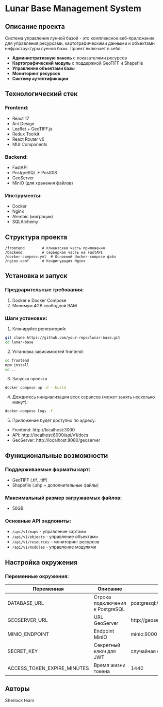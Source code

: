 # Lunar Base Management System

## Описание проекта

Система управления лунной базой - это комплексное веб-приложение для управления ресурсами, картографическими данными и объектами инфраструктуры лунной базы. Проект включает в себя:

- **Административную панель** с показателями ресурсов
- **Картографический модуль** с поддержкой GeoTIFF и Shapefile
- **Управление объектами базы**
- **Мониторинг ресурсов**
- **Систему аутентификации**

## Технологический стек

### Frontend:
- React 17
- Ant Design
- Leaflet + GeoTIFF.js
- Redux Toolkit
- React Router v6
- MUI Components

### Backend:
- FastAPI
- PostgreSQL + PostGIS
- GeoServer
- MinIO (для хранения файлов)

### Инструменты:
- Docker
- Nginx
- Alembic (миграции)
- SQLAlchemy

## Структура проекта

```
/frontend        # Клиентская часть приложения
/backend         # Серверная часть на FastAPI
/docker-compose.yml  # Основной docker-compose файл
/nginx.conf      # Конфигурация Nginx
```

## Установка и запуск

### Предварительные требования:
1. Docker и Docker Compose
2. Минимум 4GB свободной RAM

### Шаги установки:

1. Клонируйте репозиторий:
```bash
git clone https://github.com/your-repo/lunar-base.git
cd lunar-base
```
2. Установка зависимостей frontend:
```bash
cd frontend
npm install
cd ..
```

3. Запуска проекта
```bash
docker compose up -d --build
```

4. Дождитесь инициализации всех сервисов (может занять несколько минут):
```bash
docker-compose logs -f
```

5. Приложение будет доступно по адресу:
- Frontend: http://localhost:3000
- API: http://localhost:8000/api/v1/docs
- GeoServer: http://localhost:8080/geoserver


## Функциональные возможности

### Поддерживаемые форматы карт:
- GeoTIFF (.tif, .tiff)
- Shapefile (.shp + дополнительные файлы)

### Максимальный размер загружаемых файлов:
- 50GB

### Основные API эндпоинты:
- `/api/v1/maps` - управление картами
- `/api/v1/objects` - управление объектами
- `/api/v1/resources` - мониторинг ресурсов
- `/api/v1/modules` - управление модулями

## Настройка окружения

### Переменные окружения:

| Переменная | Описание | Пример значения |
|------------|----------|-----------------|
| DATABASE_URL | Строка подключения к PostgreSQL | postgresql://user:password@db:5432/dbname |
| GEOSERVER_URL | URL GeoServer | http://geoserver:8080/geoserver |
| MINIO_ENDPOINT | Endpoint MinIO | minio:9000 |
| SECRET_KEY | Секретный ключ для JWT | случайная строка |
| ACCESS_TOKEN_EXPIRE_MINUTES | Время жизни токена | 1440 |


## Авторы

Sherlock team

```
